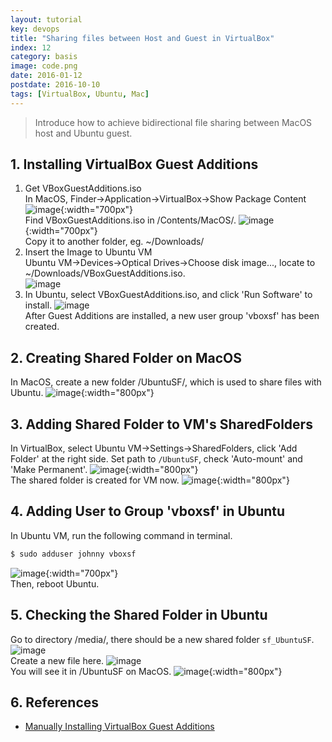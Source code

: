 ```yaml
---
layout: tutorial
key: devops
title: "Sharing files between Host and Guest in VirtualBox"
index: 12
category: basis
image: code.png
date: 2016-01-12
postdate: 2016-10-10
tags: [VirtualBox, Ubuntu, Mac]
---
```


> Introduce how to achieve bidirectional file sharing between MacOS host and Ubuntu guest.

## 1. Installing VirtualBox Guest Additions
1) Get VBoxGuestAdditions.iso  
In MacOS, Finder->Application->VirtualBox->Show Package Content
![image](/public/tutorials/12/virtualbox.png){:width="700px"}  
Find VBoxGuestAdditions.iso in /Contents/MacOS/.
![image](/public/tutorials/12/iso.png){:width="700px"}  
Copy it to another folder, eg. ~/Downloads/  
2) Insert the Image to Ubuntu VM  
Ubuntu VM->Devices->Optical Drives->Choose disk image..., locate to ~/Downloads/VBoxGuestAdditions.iso.  
![image](/public/tutorials/12/addimage.png)  
3) In Ubuntu, select VBoxGuestAdditions.iso, and click 'Run Software' to install.
![image](/public/tutorials/12/installguestadditions.png)  
After Guest Additions are installed, a new user group 'vboxsf' has been created.  

## 2. Creating Shared Folder on MacOS
In MacOS, create a new folder /UbuntuSF/, which is used to share files with Ubuntu.
![image](/public/tutorials/12/createsharedfolder.png){:width="800px"}  

## 3. Adding Shared Folder to VM's SharedFolders
In VirtualBox, select Ubuntu VM->Settings->SharedFolders, click 'Add Folder' at the right side. Set path to `/UbuntuSF`, check 'Auto-mount' and 'Make Permanent'.
![image](/public/tutorials/12/addshare.png){:width="800px"}  
The shared folder is created for VM now.
![image](/public/tutorials/12/sharedfolders.png){:width="800px"}  

## 4. Adding User to Group 'vboxsf' in Ubuntu
In Ubuntu VM, run the following command in terminal.
```sh
$ sudo adduser johnny vboxsf
```
![image](/public/tutorials/12/adduser.png){:width="700px"}  
Then, reboot Ubuntu.

## 5. Checking the Shared Folder in Ubuntu
Go to directory /media/, there should be a new shared folder `sf_UbuntuSF`.
![image](/public/tutorials/12/ubuntusf.png)  
Create a new file here.
![image](/public/tutorials/12/sharedfile.png)  
You will see it in /UbuntuSF on MacOS.
![image](/public/tutorials/12/macsf.png){:width="800px"}  

## 6. References
* [Manually Installing VirtualBox Guest Additions](https://osquest.com/2012/11/13/tip-manually-installing-virtualbox-guest-additions/)
